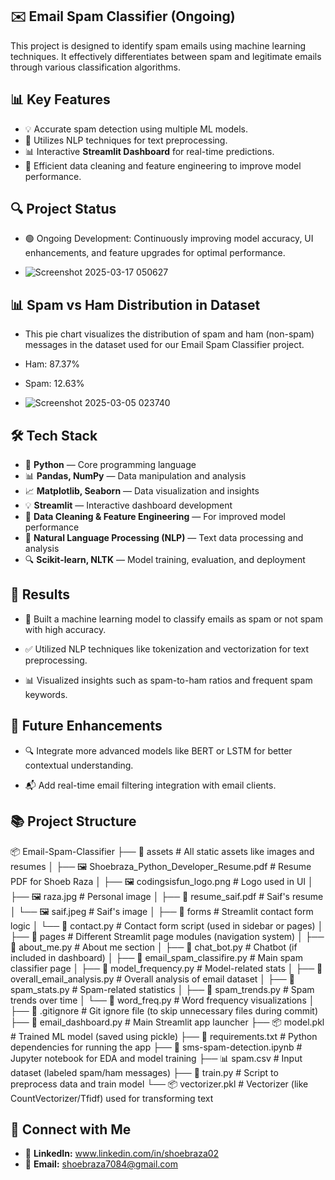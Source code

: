 ## ✉️ Email Spam Classifier (Ongoing)

This project is designed to identify spam emails using machine learning techniques. It effectively differentiates between spam and legitimate emails through various classification algorithms.

## 📊 Key Features
- 💡 Accurate spam detection using multiple ML models.
- 🔢 Utilizes NLP techniques for text preprocessing.
- 📊 Interactive **Streamlit Dashboard** for real-time predictions.
- 🔄 Efficient data cleaning and feature engineering to improve model performance.

## 🔍 Project Status
- 🟢 Ongoing Development: Continuously improving model accuracy, UI enhancements, and feature upgrades for optimal performance.

- ![Screenshot 2025-03-17 050627](https://github.com/user-attachments/assets/65b6a230-1748-476a-bc07-14c3b062ca6e)

## 📊 Spam vs Ham Distribution in Dataset
- This pie chart visualizes the distribution of spam and ham (non-spam) messages in the dataset used for our Email Spam Classifier project.

- Ham: 87.37%
- Spam: 12.63%

- ![Screenshot 2025-03-05 023740](https://github.com/user-attachments/assets/0128642c-56d0-44e3-b0a1-781c55675657)


## 🛠️ Tech Stack
- 🐍 **Python** — Core programming language  
- 📊 **Pandas, NumPy** — Data manipulation and analysis  
- 📈 **Matplotlib, Seaborn** — Data visualization and insights  
- 💡 **Streamlit** — Interactive dashboard development  
- 🧹 **Data Cleaning & Feature Engineering** — For improved model performance  
- 🤖 **Natural Language Processing (NLP)** — Text data processing and analysis  
- 🔍 **Scikit-learn, NLTK** — Model training, evaluation, and deployment

## 📨 Results
- 🧠 Built a machine learning model to classify emails as spam or not spam with high accuracy.

- ✅ Utilized NLP techniques like tokenization and vectorization for text preprocessing.

- 📊 Visualized insights such as spam-to-ham ratios and frequent spam keywords.

## 🌟 Future Enhancements
- 🔍 Integrate more advanced models like BERT or LSTM for better contextual understanding.

- 📬 Add real-time email filtering integration with email clients.

## 📚 Project Structure
📦 Email-Spam-Classifier
├── 📂 assets                        # All static assets like images and resumes
│   ├── 🖼️ Shoebraza_Python_Developer_Resume.pdf  # Resume PDF for Shoeb Raza
│   ├── 🖼️ codingsisfun_logo.png               # Logo used in UI
│   ├── 🖼️ raza.jpg                            # Personal image
│   ├── 📄 resume_saif.pdf                     # Saif's resume
│   └── 🖼️ saif.jpeg                           # Saif's image
│
├── 📂 forms                         # Streamlit contact form logic
│   └── 🧾 contact.py                        # Contact form script (used in sidebar or pages)
│
├── 📂 pages                         # Different Streamlit page modules (navigation system)
│   ├── 🧾 about_me.py                      # About me section
│   ├── 🧾 chat_bot.py                      # Chatbot (if included in dashboard)
│   ├── 🧾 email_spam_classifire.py         # Main spam classifier page
│   ├── 🧾 model_frequency.py               # Model-related stats
│   ├── 🧾 overall_email_analysis.py        # Overall analysis of email dataset
│   ├── 🧾 spam_stats.py                    # Spam-related statistics
│   ├── 🧾 spam_trends.py                   # Spam trends over time
│   └── 🧾 word_freq.py                     # Word frequency visualizations
│
├── 🙈 .gitignore                    # Git ignore file (to skip unnecessary files during commit)
├── 🚀 email_dashboard.py           # Main Streamlit app launcher
├── 📦 model.pkl                    # Trained ML model (saved using pickle)
├── 📜 requirements.txt             # Python dependencies for running the app
├── 📓 sms-spam-detection.ipynb     # Jupyter notebook for EDA and model training
├── 📊 spam.csv                     # Input dataset (labeled spam/ham messages)
├── 🧠 train.py                     # Script to preprocess data and train model
└── 📦 vectorizer.pkl               # Vectorizer (like CountVectorizer/Tfidf) used for transforming text
 


## 📧 Connect with Me
- 👥 **LinkedIn:** www.linkedin.com/in/shoebraza02
- 📧 **Email:** shoebraza7084@gmail.com
